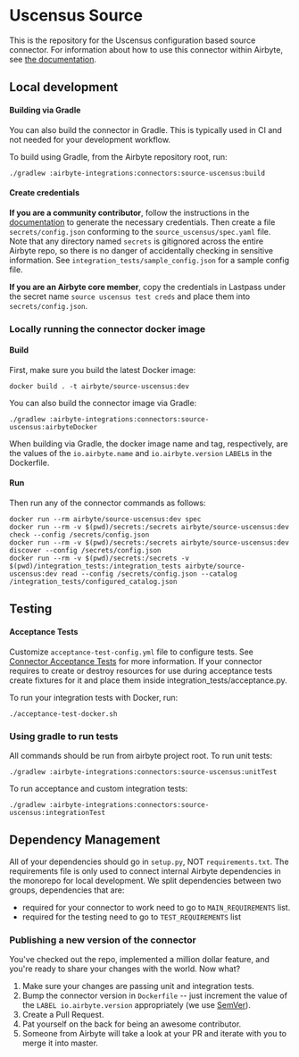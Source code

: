 # Uscensus Source

This is the repository for the Uscensus configuration based source connector.
For information about how to use this connector within Airbyte, see [the documentation](https://docs.airbyte.com/integrations/sources/uscensus).

## Local development

#### Building via Gradle
You can also build the connector in Gradle. This is typically used in CI and not needed for your development workflow.

To build using Gradle, from the Airbyte repository root, run:
```
./gradlew :airbyte-integrations:connectors:source-uscensus:build
```

#### Create credentials
**If you are a community contributor**, follow the instructions in the [documentation](https://docs.airbyte.com/integrations/sources/uscensus)
to generate the necessary credentials. Then create a file `secrets/config.json` conforming to the `source_uscensus/spec.yaml` file.
Note that any directory named `secrets` is gitignored across the entire Airbyte repo, so there is no danger of accidentally checking in sensitive information.
See `integration_tests/sample_config.json` for a sample config file.

**If you are an Airbyte core member**, copy the credentials in Lastpass under the secret name `source uscensus test creds`
and place them into `secrets/config.json`.

### Locally running the connector docker image

#### Build
First, make sure you build the latest Docker image:
```
docker build . -t airbyte/source-uscensus:dev
```

You can also build the connector image via Gradle:
```
./gradlew :airbyte-integrations:connectors:source-uscensus:airbyteDocker
```
When building via Gradle, the docker image name and tag, respectively, are the values of the `io.airbyte.name` and `io.airbyte.version` `LABEL`s in
the Dockerfile.

#### Run
Then run any of the connector commands as follows:
```
docker run --rm airbyte/source-uscensus:dev spec
docker run --rm -v $(pwd)/secrets:/secrets airbyte/source-uscensus:dev check --config /secrets/config.json
docker run --rm -v $(pwd)/secrets:/secrets airbyte/source-uscensus:dev discover --config /secrets/config.json
docker run --rm -v $(pwd)/secrets:/secrets -v $(pwd)/integration_tests:/integration_tests airbyte/source-uscensus:dev read --config /secrets/config.json --catalog /integration_tests/configured_catalog.json
```
## Testing

#### Acceptance Tests
Customize `acceptance-test-config.yml` file to configure tests. See [Connector Acceptance Tests](https://docs.airbyte.com/connector-development/testing-connectors/connector-acceptance-tests-reference) for more information.
If your connector requires to create or destroy resources for use during acceptance tests create fixtures for it and place them inside integration_tests/acceptance.py.

To run your integration tests with Docker, run:
```
./acceptance-test-docker.sh
```

### Using gradle to run tests
All commands should be run from airbyte project root.
To run unit tests:
```
./gradlew :airbyte-integrations:connectors:source-uscensus:unitTest
```
To run acceptance and custom integration tests:
```
./gradlew :airbyte-integrations:connectors:source-uscensus:integrationTest
```

## Dependency Management
All of your dependencies should go in `setup.py`, NOT `requirements.txt`. The requirements file is only used to connect internal Airbyte dependencies in the monorepo for local development.
We split dependencies between two groups, dependencies that are:
* required for your connector to work need to go to `MAIN_REQUIREMENTS` list.
* required for the testing need to go to `TEST_REQUIREMENTS` list

### Publishing a new version of the connector
You've checked out the repo, implemented a million dollar feature, and you're ready to share your changes with the world. Now what?
1. Make sure your changes are passing unit and integration tests.
1. Bump the connector version in `Dockerfile` -- just increment the value of the `LABEL io.airbyte.version` appropriately (we use [SemVer](https://semver.org/)).
1. Create a Pull Request.
1. Pat yourself on the back for being an awesome contributor.
1. Someone from Airbyte will take a look at your PR and iterate with you to merge it into master.
